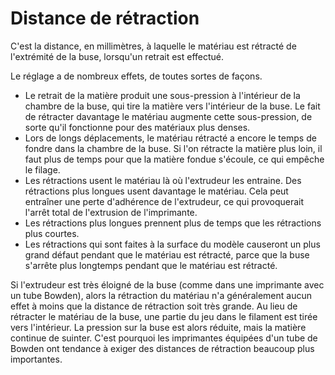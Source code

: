 Distance de rétraction
====
C'est la distance, en millimètres, à laquelle le matériau est rétracté de l'extrémité de la buse, lorsqu'un retrait est effectué.

Le réglage a de nombreux effets, de toutes sortes de façons.
  * Le retrait de la matière produit une sous-pression à l'intérieur de la chambre de la buse, qui tire la matière vers l'intérieur de la buse. Le fait de rétracter davantage le matériau augmente cette sous-pression, de sorte qu'il fonctionne pour des matériaux plus denses.
* Lors de longs déplacements, le matériau rétracté a encore le temps de fondre dans la chambre de la buse. Si l'on rétracte la matière plus loin, il faut plus de temps pour que la matière fondue s'écoule, ce qui empêche le filage.
* Les rétractions usent le matériau là où l'extrudeur les entraine. Des rétractions plus longues usent davantage le matériau. Cela peut entraîner une perte d'adhérence de l'extrudeur, ce qui provoquerait l'arrêt total de l'extrusion de l'imprimante.
* Les rétractions plus longues prennent plus de temps que les rétractions plus courtes.
* Les rétractions qui sont faites à la surface du modèle causeront un plus grand défaut pendant que le matériau est rétracté, parce que la buse s'arrête plus longtemps pendant que le matériau est rétracté.

Si l'extrudeur est très éloigné de la buse (comme dans une imprimante avec un tube Bowden), alors la rétraction du matériau n'a généralement aucun effet à moins que la distance de rétraction soit très grande. Au lieu de rétracter le matériau de la buse, une partie du jeu dans le filament est tirée vers l'intérieur. La pression sur la buse est alors réduite, mais la matière continue de suinter. C'est pourquoi les imprimantes équipées d'un tube de Bowden ont tendance à exiger des distances de rétraction beaucoup plus importantes.
